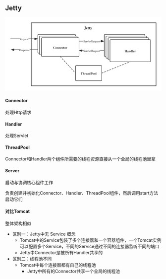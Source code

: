 ## Jetty

![Jetty](assets/Jetty.png)

#### Connector

处理Http请求



#### Handler

处理Servlet



#### ThreadPool

Connector和Handler两个组件所需要的线程资源直接从一个全局的线程池里拿



#### Server

启动与协调核心组件工作

负责创建并初始化Connector、Handler、ThreadPool组件，然后调用start方法启动它们





#### 对比Tomcat

整体架构相似

- 区别一：Jetty中无 Service 概念
  - Tomcat中的Service包装了多个连接器和一个容器组件，一个Tomcat实例可以配置多个Service，不同的Service通过不同的连接器监听不同的端口
  - Jetty中Connector是被所有Handler共享的
- 区别二：线程池不同
  - Tomcat中每个连接器都有自己的线程池
    - Jetty中所有的Connector共享一个全局的线程池
